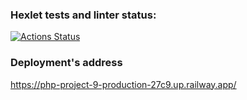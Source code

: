 ### Hexlet tests and linter status:
[![Actions Status](https://github.com/max9680/php-project-9/workflows/hexlet-check/badge.svg)](https://github.com/max9680/php-project-9/actions)

### Deployment's address
https://php-project-9-production-27c9.up.railway.app/
